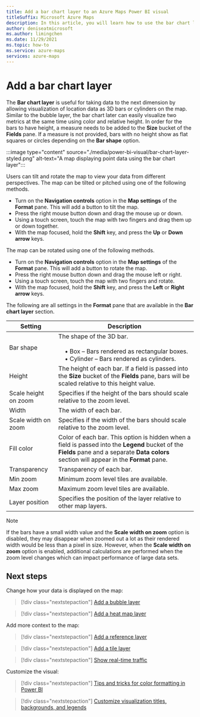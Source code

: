 ```yaml
---
title: Add a bar chart layer to an Azure Maps Power BI visual
titleSuffix: Microsoft Azure Maps
description: In this article, you will learn how to use the bar chart layer in an Azure Maps Power BI visual.
author: deniseatmicrosoft
ms.author: limingchen 
ms.date: 11/29/2021
ms.topic: how-to
ms.service: azure-maps
services: azure-maps
---
```


# Add a bar chart layer

The **Bar chart layer** is useful for taking data to the next dimension by allowing visualization of location data as 3D bars or cylinders on the map. Similar to the bubble layer, the bar chart later can easily visualize two metrics at the same time using color and relative height. In order for the bars to have height, a measure needs to be added to the **Size** bucket of the **Fields** pane. If a measure is not provided, bars with no height show as flat squares or circles depending on the **Bar shape** option.

:::image type="content" source="./media/power-bi-visual/bar-chart-layer-styled.png" alt-text="A map displaying point data using the bar chart layer":::

Users can tilt and rotate the map to view your data from different perspectives. The map can be tilted or pitched using one of the following methods.

- Turn on the **Navigation controls** option in the **Map settings** of the **Format** pane. This will add a button to tilt the map.
- Press the right mouse button down and drag the mouse up or down.
- Using a touch screen, touch the map with two fingers and drag them up or down together.
- With the map focused, hold the **Shift** key, and press the **Up** or **Down arrow** keys.

The map can be rotated using one of the following methods.

- Turn on the **Navigation controls** option in the **Map settings** of the **Format** pane. This will add a button to rotate the map.
- Press the right mouse button down and drag the mouse left or right.
- Using a touch screen, touch the map with two fingers and rotate.
- With the map focused, hold the **Shift** key, and press the **Left** or **Right arrow** keys.

The following are all settings in the **Format** pane that are available in the **Bar chart layer** section.

| Setting              | Description      |
|----------------------|------------------|
| Bar shape            | The shape of the 3D bar.<br/><br/>&nbsp;&nbsp;&nbsp;&nbsp;• Box – Bars rendered as rectangular boxes.<br/>&nbsp;&nbsp;&nbsp;&nbsp;• Cylinder – Bars rendered as cylinders. |
| Height               | The height of each bar. If a field is passed into the **Size** bucket of the **Fields** pane, bars will be scaled relative to this height value. |
| Scale height on zoom | Specifies if the height of the bars should scale relative to the zoom level. |
| Width                | The width of each bar.  |
| Scale width on zoom  | Specifies if the width of the bars should scale relative to the zoom level.  |
| Fill color           | Color of each bar. This option is hidden when a field is passed into the **Legend** bucket of the **Fields** pane and a separate **Data colors** section will appear in the **Format** pane. |
| Transparency         | Transparency of each bar. |
| Min zoom             | Minimum zoom level tiles are available. |
| Max zoom             | Maximum zoom level tiles are available. |
| Layer position       | Specifies the position of the layer relative to other map layers. |

> [!NOTE]
> If the bars have a small width value and the **Scale width on zoom** option is disabled, they may disappear when zoomed out a lot as their rendered width would be less than a pixel in size. However, when the **Scale width on zoom** option is enabled, additional calculations are performed when the zoom level changes which can impact performance of large data sets.

## Next steps

Change how your data is displayed on the map:

> [!div class="nextstepaction"]
> [Add a bubble layer](power-bi-visual-add-bubble-layer.md)

> [!div class="nextstepaction"]
> [Add a heat map layer](power-bi-visual-add-heat-map-layer.md)

Add more context to the map:

> [!div class="nextstepaction"]
> [Add a reference layer](power-bi-visual-add-reference-layer.md)

> [!div class="nextstepaction"]
> [Add a tile layer](power-bi-visual-add-tile-layer.md)

> [!div class="nextstepaction"]
> [Show real-time traffic](power-bi-visual-show-real-time-traffic.md)

Customize the visual:

> [!div class="nextstepaction"]
> [Tips and tricks for color formatting in Power BI](/power-bi/visuals/service-tips-and-tricks-for-color-formatting)

> [!div class="nextstepaction"]
> [Customize visualization titles, backgrounds, and legends](/power-bi/visuals/power-bi-visualization-customize-title-background-and-legend)
